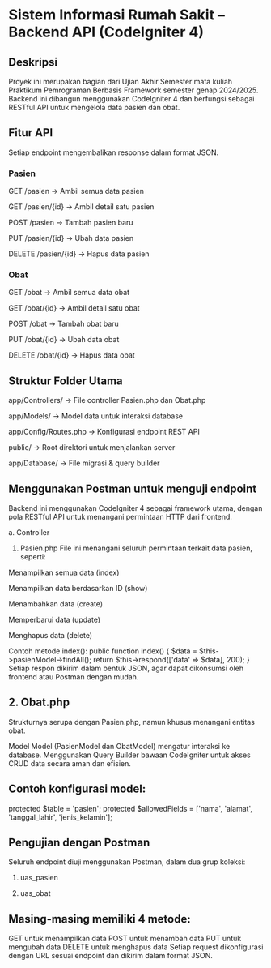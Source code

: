 # Sistem Informasi Rumah Sakit – Backend API (CodeIgniter 4)
## Deskripsi
Proyek ini merupakan bagian dari Ujian Akhir Semester mata kuliah Praktikum Pemrograman Berbasis Framework semester genap 2024/2025.
Backend ini dibangun menggunakan CodeIgniter 4 dan berfungsi sebagai RESTful API untuk mengelola data pasien dan obat.

 ## Fitur API
Setiap endpoint mengembalikan response dalam format JSON.
 ### Pasien
GET /pasien → Ambil semua data pasien

GET /pasien/{id} → Ambil detail satu pasien

POST /pasien → Tambah pasien baru

PUT /pasien/{id} → Ubah data pasien

DELETE /pasien/{id} → Hapus data pasien

### Obat
GET /obat → Ambil semua data obat

GET /obat/{id} → Ambil detail satu obat

POST /obat → Tambah obat baru

PUT /obat/{id} → Ubah data obat

DELETE /obat/{id} → Hapus data obat

## Struktur Folder Utama
app/Controllers/ → File controller Pasien.php dan Obat.php

app/Models/ → Model data untuk interaksi database

app/Config/Routes.php → Konfigurasi endpoint REST API

public/ → Root direktori untuk menjalankan server

app/Database/ → File migrasi & query builder


## Menggunakan Postman untuk menguji endpoint

Backend ini menggunakan CodeIgniter 4 sebagai framework utama, dengan pola RESTful API untuk menangani permintaan HTTP dari frontend.

a. Controller
1. Pasien.php
File ini menangani seluruh permintaan terkait data pasien, seperti:

Menampilkan semua data (index)

Menampilkan data berdasarkan ID (show)

Menambahkan data (create)

Memperbarui data (update)

Menghapus data (delete)

Contoh metode index():
public function index()
{
    $data = $this->pasienModel->findAll();
    return $this->respond(['data' => $data], 200);
}
Setiap respon dikirim dalam bentuk JSON, agar dapat dikonsumsi oleh frontend atau Postman dengan mudah.

## 2. Obat.php
Strukturnya serupa dengan Pasien.php, namun khusus menangani entitas obat.

Model
Model (PasienModel dan ObatModel) mengatur interaksi ke database.
Menggunakan Query Builder bawaan CodeIgniter untuk akses CRUD data secara aman dan efisien.

## Contoh konfigurasi model:
protected $table = 'pasien';
protected $allowedFields = ['nama', 'alamat', 'tanggal_lahir', 'jenis_kelamin'];

## Pengujian dengan Postman
Seluruh endpoint diuji menggunakan Postman, dalam dua grup koleksi:

1. uas_pasien

2. uas_obat

## Masing-masing memiliki 4 metode:
GET untuk menampilkan data
POST untuk menambah data
PUT untuk mengubah data
DELETE untuk menghapus data
Setiap request dikonfigurasi dengan URL sesuai endpoint dan dikirim dalam format JSON.
